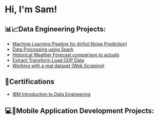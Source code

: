 <h1>Hi, I'm Sam! </h1>

<h2> 📊📈Data Engineering Projects:</h2>

  - [Machine Learning Pipeline for Airfoil Noise Prediction)]( https://github.com/SamNthoroane/Machine-Learning-Pipeline/tree/main)
  - [Data Processing using Spark](https://github.com/joshmadakor1/Algorithms-Practice)
  - [Historical Weather Forecast comparison to actuals](https://github.com/joshmadakor1/4chan-Image-Analysis-Middleware-C964) 
  - [Extract Transform Load GDP Data](https://github.com/SamNthoroane/Extract-Transform-Load-GDP-Data/tree/main)
  - [Working with a real dataset (Web Scraping)](https://github.com/joshmadakor1/EncrypterPOC)
  
<h2> 📄Certifications</h2>

  - [IBM Introduction to Data Engineering](https://coursera.org/share/f5961f2b344af16d840c6d4066c194a5)
<h2> 💻📱Mobile Application Development Projects: </h2>

<!--
**joshmadakor1/joshmadakor1** is a ✨ _special_ ✨ repository because its `README.md` (this file) appears on your GitHub profile.

Here are some ideas to get you started:

- 🔭 I’m currently working on ...
- 🌱 I’m currently learning ...
- 👯 I’m looking to collaborate on ...
- 🤔 I’m looking for help with ...
- 💬 Ask me about ...
- 📫 How to reach me: ...
- 😄 Pronouns: ...
- ⚡ Fun fact: ...
-->
